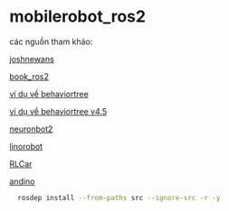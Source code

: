 # mobilerobot_ros2
các nguồn tham khảo:
  
  [joshnewans](https://github.com/joshnewans)

  [book_ros2](https://github.com/fmrico/book_ros2)

  [ví dụ về behaviortree](https://github.com/Adlink-ROS/BT_ros2)

  [ví dụ về behaviortree v4.5](https://github.com/sea-bass/turtlebot3_behavior_demos)

  [neuronbot2](https://github.com/Adlink-ROS/neuronbot2)

  [linorobot](https://github.com/linorobot/linorobot2)

  [RLCar](https://github.com/RLmodel/RLCar/tree/main/RLCar-ROS2)

  [andino](https://github.com/Ekumen-OS/andino)

```bash
  rosdep install --from-paths src --ignore-src -r -y
```